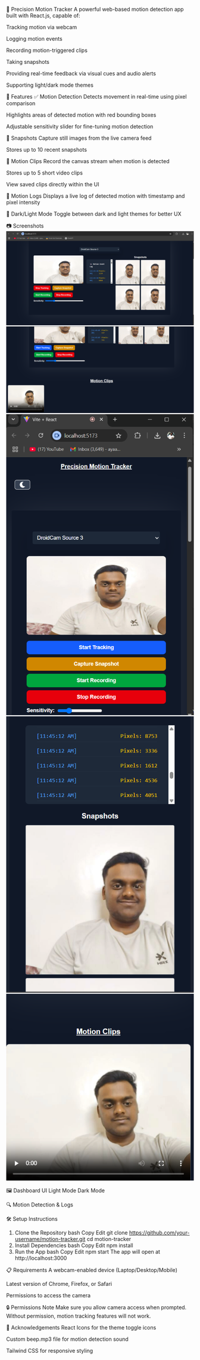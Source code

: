 🚨 Precision Motion Tracker
A powerful web-based motion detection app built with React.js, capable of:

Tracking motion via webcam

Logging motion events

Recording motion-triggered clips

Taking snapshots

Providing real-time feedback via visual cues and audio alerts

Supporting light/dark mode themes

🚀 Features
✅ Motion Detection
Detects movement in real-time using pixel comparison

Highlights areas of detected motion with red bounding boxes

Adjustable sensitivity slider for fine-tuning motion detection

📸 Snapshots
Capture still images from the live camera feed

Stores up to 10 recent snapshots

🎥 Motion Clips
Record the canvas stream when motion is detected

Stores up to 5 short video clips

View saved clips directly within the UI

📃 Motion Logs
Displays a live log of detected motion with timestamp and pixel intensity

🎨 Dark/Light Mode
Toggle between dark and light themes for better UX

📷 Screenshots
![Screenshot 1](src/assets/images/Screenshot%202025-06-20%20114330.png)
![Screenshot 2](src/assets/images/Screenshot%202025-06-20%20114540.png)
![Screenshot 3](src/assets/images/Screenshot%202025-06-20%20115242.png)
![Screenshot 4](src/assets/images/Screenshot%202025-06-20%20115258.png)
![Screenshot 5](src/assets/images/Screenshot%202025-06-20%20115307.png)


🖼️ Dashboard UI
Light Mode	Dark Mode

🔍 Motion Detection & Logs

🛠️ Setup Instructions
1. Clone the Repository
bash
Copy
Edit
git clone https://github.com/your-username/motion-tracker.git
cd motion-tracker
2. Install Dependencies
bash
Copy
Edit
npm install
3. Run the App
bash
Copy
Edit
npm start
The app will open at http://localhost:3000

📋 Requirements
A webcam-enabled device (Laptop/Desktop/Mobile)

Latest version of Chrome, Firefox, or Safari

Permissions to access the camera

🔒 Permissions Note
Make sure you allow camera access when prompted. Without permission, motion tracking features will not work.

📣 Acknowledgements
React Icons for the theme toggle icons

Custom beep.mp3 file for motion detection sound

Tailwind CSS for responsive styling

